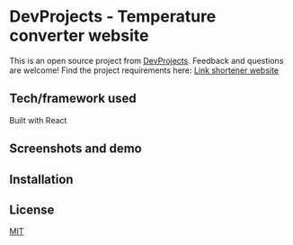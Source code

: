 # DevProjects - Temperature converter website
This is an open source project from [DevProjects](http://www.codementor.io/projects). Feedback and questions are welcome!
Find the project requirements here: [Link shortener website](https://www.codementor.io/projects/web/temperature-converter-website-atx32dy7mf)

## Tech/framework used
Built with React

## Screenshots and demo

## Installation

## License
[MIT](https://choosealicense.com/licenses/mit/)
